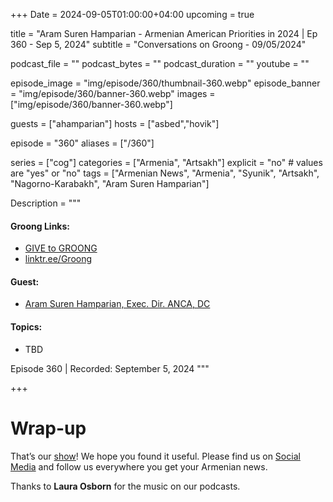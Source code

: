 +++
Date = 2024-09-05T01:00:00+04:00
upcoming = true

title = "Aram Suren Hamparian - Armenian American Priorities in 2024 | Ep 360 - Sep 5, 2024"
subtitle = "Conversations on Groong - 09/05/2024"

podcast_file = ""
podcast_bytes = ""
podcast_duration = ""
youtube = ""

episode_image = "img/episode/360/thumbnail-360.webp"
episode_banner = "img/episode/360/banner-360.webp"
images = ["img/episode/360/banner-360.webp"]

guests = ["ahamparian"]
hosts = ["asbed","hovik"]

episode = "360"
aliases = ["/360"]

series = ["cog"]
categories = ["Armenia", "Artsakh"]
explicit = "no" # values are "yes" or "no"
tags = ["Armenian News", "Armenia", "Syunik", "Artsakh", "Nagorno-Karabakh", "Aram Suren Hamparian"]

Description = """

#### Groong Links:
* [GIVE to GROONG](https://podcasts.groong.org/donate)
* [linktr.ee/Groong](https://linktr.ee/groong)

#### Guest:
* [Aram Suren Hamparian, Exec. Dir. ANCA, DC](/guest/ahamparian)

#### Topics:
* TBD


Episode 360 | Recorded: September 5, 2024
"""

+++



# Wrap-up

That’s our [show](https://podcasts.groong.org/)! We hope you found it useful. Please find us on [Social Media](https://lintr.ee/groong) and follow us everywhere you get your Armenian news.

Thanks to **Laura Osborn** for the music on our podcasts.

